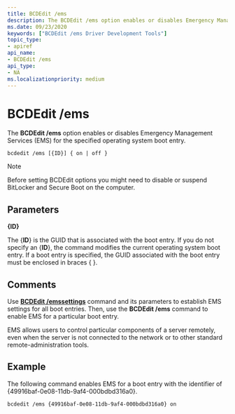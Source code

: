 ```yaml
---
title: BCDEdit /ems
description: The BCDEdit /ems option enables or disables Emergency Management Services (EMS) for the specified operating system boot entry.
ms.date: 09/23/2020
keywords: ["BCDEdit /ems Driver Development Tools"]
topic_type:
- apiref
api_name:
- BCDEdit /ems
api_type:
- NA
ms.localizationpriority: medium
---
```


BCDEdit /ems
============

The **BCDEdit /ems** option enables or disables Emergency Management Services (EMS) for the specified operating system boot entry.

``` syntax
bcdedit /ems [{ID}] { on | off }
```

> [!NOTE]
> Before setting BCDEdit options you might need to disable or suspend BitLocker and Secure Boot on the computer.

## Parameters

**{ID}**

The {**ID**} is the GUID that is associated with the boot entry. If you do not specify an {**ID**}, the command modifies the current operating system boot entry. If a boot entry is specified, the GUID associated with the boot entry must be enclosed in braces { }.

## Comments

Use [**BCDEdit /emssettings**](bcdedit--emssettings.md) command and its parameters to establish EMS settings for all boot entries. Then, use the **BCDEdit /ems** command to enable EMS for a particular boot entry.

EMS allows users to control particular components of a server remotely, even when the server is not connected to the network or to other standard remote-administration tools.

## Example

The following command enables EMS for a boot entry with the identifier of {49916baf-0e08-11db-9af4-000bdbd316a0}.

```console
bcdedit /ems {49916baf-0e08-11db-9af4-000bdbd316a0} on
```
